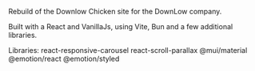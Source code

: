 Rebuild of the Downlow Chicken site for the DownLow company.

Built with a React and VanillaJs, using Vite, Bun and a few additional libraries.

Libraries:
react-responsive-carousel
react-scroll-parallax
@mui/material
@emotion/react
@emotion/styled
